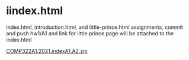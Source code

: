 # iindex.html
index.html, introduction.html, and little-prince.html assignments, commit and push hw1/A1 and link for little prince page will be attached to the index.html

[COMP322A1.2021.indexA1.A2.zip](https://github.com/kkrobinson/iindex.html/files/7133077/COMP322A1.2021.indexA1.A2.zip)
